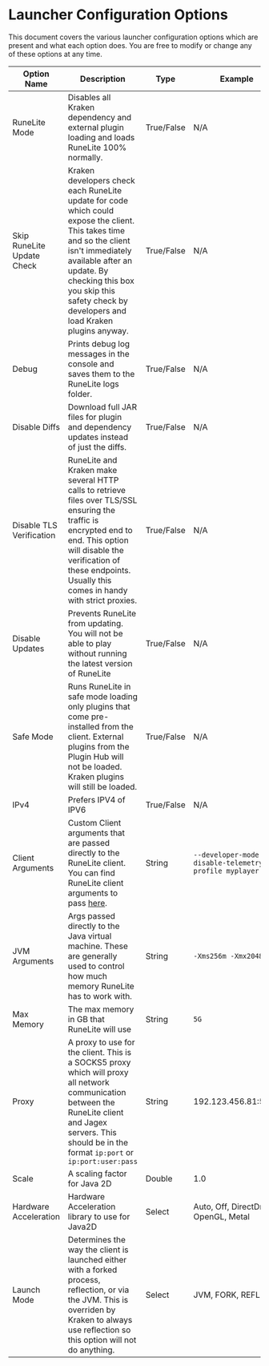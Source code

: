 # Launcher Configuration Options

This document covers the various launcher configuration options which are present and what each option does. You
are free to modify or change any of these options at any time.

| **Option Name**            | **Description**                                                                                                                                                                                                                                                     | **Type**   | **Example**                                               |
|----------------------------|---------------------------------------------------------------------------------------------------------------------------------------------------------------------------------------------------------------------------------------------------------------------|------------|-----------------------------------------------------------|
| RuneLite Mode              | Disables all Kraken dependency and external plugin loading and loads RuneLite 100% normally.                                                                                                                                                                        | True/False | N/A                                                       |
| Skip RuneLite Update Check | Kraken developers check each RuneLite update for code which could expose the client.  This takes time and so the client isn't immediately available after an update.  By checking this box you skip this safety check by developers and load Kraken plugins anyway. | True/False | N/A                                                       |
| Debug                      | Prints debug log messages in the console and saves them to the RuneLite logs folder.                                                                                                                                                                                | True/False | N/A                                                       |
| Disable Diffs              | Download full JAR files for plugin and dependency updates instead of just the diffs.                                                                                                                                                                                | True/False | N/A                                                       |
| Disable TLS Verification   | RuneLite and Kraken make several HTTP calls to retrieve files over TLS/SSL ensuring the traffic is encrypted end to end.  This option will disable the verification of these endpoints. Usually this comes in handy with strict proxies.                            | True/False | N/A                                                       |
| Disable Updates            | Prevents RuneLite from updating. You will not be able to play without running the latest version of RuneLite                                                                                                                                                        | True/False | N/A                                                       |
| Safe Mode                  | Runs RuneLite in safe mode loading only plugins that come pre-installed from the client. External plugins from the Plugin Hub will not be loaded. Kraken plugins will still be loaded.                                                                              | True/False | N/A                                                       |
| IPv4                       | Prefers IPV4 of IPV6                                                                                                                                                                                                                                                | True/False | N/A                                                       |
| Client Arguments           | Custom Client arguments that are passed directly to the RuneLite client. You can find RuneLite client arguments to pass [here](https://github.com/runelite/runelite/blob/master/runelite-client/src/main/java/net/runelite/client/RuneLite.java#L177).              | String     | `--developer-mode --disable-telemetry --profile myplayer` |
| JVM Arguments              | Args passed directly to the Java virtual machine. These are generally used to control how much memory RuneLite has to work with.                                                                                                                                    | String     | `-Xms256m -Xmx2048m`                                      |
| Max Memory                 | The max memory in GB that RuneLite will use                                                                                                                                                                                                                         | String     | `5G`                                                      |
| Proxy                      | A proxy to use for the client. This is a SOCKS5 proxy which will proxy all network communication between the RuneLite client and Jagex servers. This should be in the format `ip:port` or `ip:port:user:pass`                                                       | String     | 192.123.456.81:5555                                       |
| Scale                      | A scaling factor for Java 2D                                                                                                                                                                                                                                        | Double     | 1.0                                                       |
| Hardware Acceleration      | Hardware Acceleration library to use for Java2D                                                                                                                                                                                                                     | Select     | Auto, Off, DirectDraw, OpenGL, Metal                      |
| Launch Mode                | Determines the way the client is launched either with a forked process, reflection, or via the JVM. This is overriden by Kraken to always use reflection so this option will not do anything.                                                                       | Select     | JVM, FORK, REFLECT                                        |
